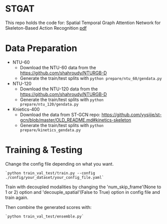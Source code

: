 # STGAT
This repo holds the code for: Spatial Temporal Graph Attention Network for Skeleton-Based Action Recognition [pdf](https://arxiv.org/abs/2208.08599)


# Data Preparation

 - NTU-60
    - Download the NTU-60 data from the https://github.com/shahroudy/NTURGB-D
    - Generate the train/test splits with `python prepare/ntu_60/gendata.py`
 - NTU-120
    - Download the NTU-120 data from the https://github.com/shahroudy/NTURGB-D
    - Generate the train/test splits with `python prepare/ntu_120/gendata.py`
 - Knietics-400
    - Download the data from ST-GCN repo: https://github.com/yysijie/st-gcn/blob/master/OLD_README.md#kinetics-skeleton
    - Generate the train/test splits with `python prepare/kinetics_gendata.py`
    
     
# Training & Testing

Change the config file depending on what you want.

    `python train_val_test/train.py --config ./config/your_dataset/your_config_file.yaml`

Train with decoupled modalities by changing the 'num_skip_frame'(None to 1 or 2) option and 'decouple_spatial'(False to True) option in config file and train again. 
    
Then combine the generated scores with: 

    `python train_val_test/ensemble.py`
     